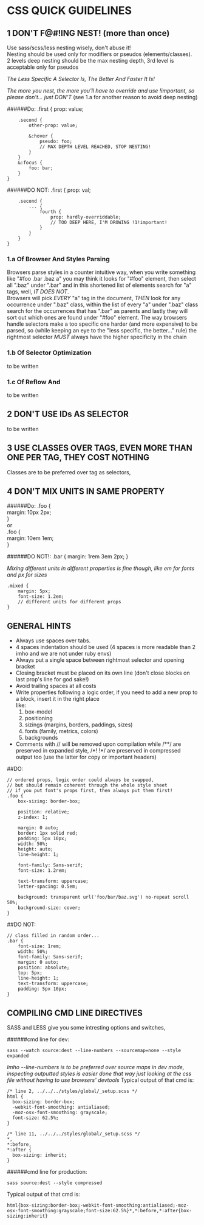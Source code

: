 # CSS QUICK GUIDELINES

## 1 DON'T F@#!ING NEST! (more than once)
Use sass/scss/less nesting wisely, don't abuse it!  
Nesting should be used only for modifiers or pseudos (elements/classes).  
2 levels deep nesting should be the max nesting depth, 3rd level is acceptable only for pseudos  

_The Less Specific A Selector Is, The Better And Faster It Is!_  

_The more you nest, the more you'll have to override and use !important, so please don't... just DON'T_ (see 1.a for another reason to avoid deep nesting)  

######Do:
    .first {
        prop: value;
      
        .second {
            other-prop: value;
      
            &:hover {
                pseudo: foo;
                // MAX DEPTH LEVEL REACHED, STOP NESTING!
            }
        }
        &:focus {
            foo: bar;
        }
    }

######DO NOT:
    .first {
        prop: val;
      
        .second {
            ... {
                fourth {
                    prop: hardly-overriddable;
                    // TOO DEEP HERE, I'M DROWING !1!important!
                }
            }
        }
    }

### 1.a Of Browser And Styles Parsing

Browsers parse styles in a counter intuitive way, when you write something like "#foo .bar .baz a" you may think it looks for "#foo" element, then select all ".baz" under ".bar" and in this shortened list of elements search for "a" tags, well, _IT DOES NOT_.  
Browsers will pick _EVERY_ "a" tag in the document, _THEN_ look for any occurrence under ".baz" class, within the list of every "a" under ".baz" class search for the occurrences that has ".bar" as parents and lastly they will sort out which ones are found under "#foo" element.
The way browsers handle selectors make a too specific one harder (and more expensive) to be parsed, so (while keeping an eye to the "less specific, the better..." rule) the rightmost selector _MUST_ always have the higher specificity in the chain  

### 1.b Of Selector Optimization
to be written

### 1.c Of Reflow And 
to be written

## 2 DON'T USE IDs AS SELECTOR
to be written

## 3 USE CLASSES OVER TAGS, EVEN MORE THAN ONE PER TAG, THEY COST NOTHING

Classes are to be preferred over tag as selectors, 

## 4 DON'T MIX UNITS IN SAME PROPERTY

######Do:
    .foo {  
        margin: 10px 2px;  
    }  
    or  
    .foo {  
        margin: 10em 1em;  
    }

######DO NOT!:
    .bar {
        margin: 1rem 3em 2px;
    }

_Mixing different units in different properties is fine though, like em for fonts and px for sizes_

    .mixed {
        margin: 5px;
        font-size: 1.2em;
        // different units for different props
    }

## GENERAL HINTS

*   Always use spaces over tabs.
*   4 spaces indentation should be used (4 spaces is more readable than 2 imho and we are not under ruby envs)
*   Always put a single space between rightmost selector and opening bracket
*   Closing bracket must be placed on its own line (don't close blocks on last prop's line for god sake!)
*   Avoid trailing spaces at all costs
*   Write properties following a logic order, if you need to add a new prop to a block, insert it in the right place  
    like:
    1.   box-model
    2.   positioning
    3.   sizings (margins, borders, paddings, sizes)
    4.   fonts (family, metrics, colors)
    5.   backgrounds  
*   Comments with // will be removed upon compilation while /\*\*/ are preserved in expanded style, /\*! !\*/ are preserved in compressed output too (use the latter for copy or important headers)

##DO:

    // ordered props, logic order could always be swapped,
    // but should remain coherent through the whole style sheet
    // if you put font's props first, then always put them first!
    .foo {
        box-sizing: border-box;

        position: relative;
        z-index: 1;

        margin: 0 auto;
        border: 1px solid red;
        padding: 5px 10px;
        width: 50%;
        height: auto;
        line-height: 1;

        font-family: Sans-serif;
        font-size: 1.2rem;

        text-transform: uppercase;
        letter-spacing: 0.5em;

        background: transparent url('foo/bar/baz.svg') no-repeat scroll 50%;
        background-size: cover;
    }

##DO NOT:

    // class filled in random order...
    .bar {
        font-size: 1rem;
        width: 50%;
        font-family: Sans-serif;
        margin: 0 auto;
        position: absolute;
        top: 5px;
        line-height: 1;
        text-transform: uppercase;
        padding: 5px 10px;
    }

## COMPILING CMD LINE DIRECTIVES

SASS and LESS give you some intresting options and switches, 

######cmd line for dev:

    sass --watch source:dest --line-numbers --sourcemap=none --style expanded
_Imho --line-numbers is to be preferred over source maps in dev mode, inspecting outputted styles is easier done that way just looking at the css file without having to use browsers' devtools_
Typical output of that cmd is:

    /* line 2, ../../../styles/global/_setup.scss */
    html {
      box-sizing: border-box;
      -webkit-font-smoothing: antialiased;
      -moz-osx-font-smoothing: grayscale;
      font-size: 62.5%;
    }

    /* line 11, ../../../styles/global/_setup.scss */
    *,
    *:before,
    *:after {
      box-sizing: inherit;
    }

######cmd line for production:

    sass source:dest --style compressed

Typical output of that cmd is:

    html{box-sizing:border-box;-webkit-font-smoothing:antialiased;-moz-osx-font-smoothing:grayscale;font-size:62.5%}*,*:before,*:after{box-sizing:inherit}

